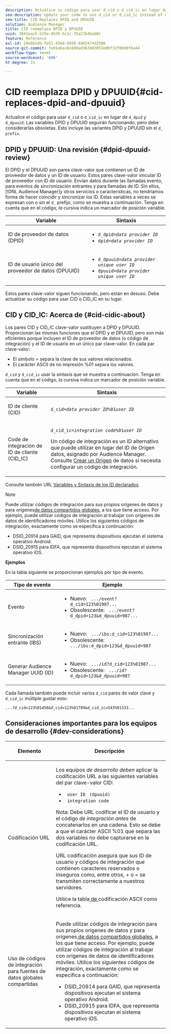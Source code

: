 ```yaml
---
description: Actualice su código para usar d_cid o d_cid_ic en lugar de d_dpid y d_dpuuid. Las variables DPID y DPUUID seguirán funcionando, pero debe considerarlas obsoletas. Esto incluye las variantes DPID y DPUUID sin el prefijo d_.
seo-description: Update your code to use d_cid or d_cid_ic instead of d_dpid and d_dpuuid. The DPID and DPUUID variables will continue to work, but you should consider them deprecated. This includes DPID and DPUUID variants without the d_ prefix.
seo-title: CID Replaces DPID and DPUUID
solution: Audience Manager
title: CID reemplaza DPID y DPUUID
uuid: 3641eac5-b19e-45d5-bc1c-35a23b4bab8c
feature: Reference
exl-id: 18e6b1db-fe51-4560-9458-8d65474d2506
source-git-commit: fe01ebac8c0d0ad3630d3853e0bf32f0b00f6a44
workflow-type: tm+mt
source-wordcount: '606'
ht-degree: 1%

---
```


# CID reemplaza DPID y DPUUID{#cid-replaces-dpid-and-dpuuid}

Actualice el código para usar `d_cid` o `d_cid_ic` en lugar de `d_dpid` y `d_dpuuid`. Las variables DPID y DPUUID seguirán funcionando, pero debe considerarlas obsoletas. Esto incluye las variantes DPID y DPUUID sin el `d_ prefix`.

## DPID y DPUUID: Una revisión {#dpid-dpuuid-review}

El DPID y el DPUUID son pares clave-valor que contienen un ID de proveedor de datos y un ID de usuario. Estos pares clave-valor vincular ID de proveedor con ID de usuario. Envían datos durante las llamadas evento, para eventos de sincronización entrantes y para llamadas de ID. Sin ellos, [!DNL Audience Manager]y otros servicios o características, no tendríamos forma de hacer coincidir y sincronizar los ID. Estas variables a veces se expresan con o sin el `d_` prefijo, como se muestra a continuación. Tenga en cuenta que en el código, *la* cursiva indica un marcador de posición variable.

<table id="table_932B4416AE1E44E4A1E98D779D3B1ED5"> 
 <thead> 
  <tr> 
   <th colname="col1" class="entry"> Variable </th> 
   <th colname="col2" class="entry"> Sintaxis </th> 
  </tr> 
 </thead>
 <tbody> 
  <tr> 
   <td colname="col1"> <p>ID de proveedor de datos (DPID) </p> </td> 
   <td colname="col2"> 
    <ul id="ul_0567D39DCE784C20A81EC0845C7B1C6B"> 
     <li id="li_DDD8C18266314987A7C802918F4892A8"> <code>d_dpid=<i>data provider ID</i></code> </li> 
     <li id="li_80185558932E416698ABD71158303EA8"> <code>dpid=<i>data provider ID</i></code> </li> 
    </ul> </td> 
  </tr> 
  <tr> 
   <td colname="col1"> <p>ID de usuario único del proveedor de datos (DPUUID) </p> </td> 
   <td colname="col2"> 
    <ul id="ul_EA7F769523B142CE8FF5886E5CDFF2D9"> 
     <li id="li_C984E2FF0A83495880BB87C610FA3F79"> <code>d_dpuuid=<i>data provider unique user ID</i></code> </li> 
     <li id="li_DCFFAC995DCC49F489ACEFD97A06F877"> <code>dpuuid=<i>data provider unique user ID</i></code> </li> 
    </ul> </td> 
  </tr> 
 </tbody> 
</table>

Estos pares clave-valor siguen funcionando, pero están en desuso. Debe actualizar su código para usar CID o CID_IC en su lugar.

## CID y CID_IC: Acerca de {#cid-cidic-about}

Los pares CID y CID_IC clave-valor sustituyen a DPID y DPUUID. Proporcionan las mismas funciones que el DPID y el DPUUID, pero son más eficientes porque incluyen el ID de proveedor de datos (o código de integración) y el ID de usuario en un único par clave-valor. En cada par clave-valor:

* El símbolo = separa la clave de sus valores relacionados.
* El carácter ASCII de no impresión %01 separa los valores.

`d_cid` y `d_cid_ic` usar la sintaxis que se muestra a continuación. Tenga en cuenta que en el código, *la* cursiva indica un marcador de posición variable.

<table id="table_0C8A4F8FDBC84416B4EB476F67BCFA8E"> 
 <thead> 
  <tr> 
   <th colname="col1" class="entry"> Variable </th> 
   <th colname="col2" class="entry"> Sintaxis </th> 
  </tr> 
 </thead>
 <tbody> 
  <tr> 
   <td colname="col1"> <p>ID de cliente (CID) </p> </td> 
   <td colname="col2"> <p> <code>d_cid=<i>data provider ID</i>%01<i>user ID</i></code> </p> </td> 
  </tr> 
  <tr> 
   <td colname="col1"> <p>Code de integración de ID de cliente (CID_IC) </p> </td> 
   <td colname="col2"> <p> <code>d_cid_ic=<i>integration code</i>%01<i>user ID</i></code> </p> <p> Un <span class="term"> código</span> de integración es un ID alternativo que puede utilizar en lugar del ID de Origen datos, asignado por <span class="keyword"> Audience Manager</span>. Consulte <a href="../features/manage-datasources.md#create-data-source"> Crear un Origen</a> de datos si necesita configurar un código de integración. </p> </td> 
  </tr> 
 </tbody> 
</table>

Consulte también URL [Variables y Sintaxis de los ID declarados](../features/declared-ids.md#variables-and-syntax).

>[!NOTE]
>
>Puede utilizar códigos de integración para sus propios orígenes de datos y para orígenes[&#x200B; de datos compartidos globales](../features/datasources-list-and-settings.md#settings-menu-options), a los que tiene acceso. Por ejemplo, puede utilizar códigos de integración al trabajar con orígenes de datos de identificadores móviles. Utilice los siguientes códigos de integración, exactamente como se especifica a continuación:

* **&#x200B;**&#x200B;DSID_20914 para GAID, que representa dispositivos ejecutan el sistema operativo Android.
* **&#x200B;**&#x200B;DSID_20915 para IDFA, que representa dispositivos ejecutan el sistema operativo iOS.

**Ejemplos**

En la tabla siguiente se proporcionan ejemplos por tipo de evento.

<table id="table_097A58CCD6E64C4DB0652271A4F31AE8"> 
 <thead> 
  <tr> 
   <th colname="col1" class="entry"> Tipo de evento </th> 
   <th colname="col2" class="entry"> Ejemplo </th> 
  </tr>
 </thead>
 <tbody> 
  <tr> 
   <td colname="col1"> <p>Evento </p> </td> 
   <td colname="col2"> 
    <ul id="ul_6EAB4188C6954512A28D1A8328794BCB"> 
     <li id="li_344AAEF1622343489E2AD6E2929CEA98">Nuevo: <code> .../event?d_cid=123%01987...</code> </li> 
     <li id="li_B673C1BA5AD24C46AB8F8232EF89CE89">Obsolescente: <code> .../event?d_dpid=123&amp;d_dpuuid=987...</code> </li> 
    </ul> </td> 
  </tr> 
  <tr> 
   <td colname="col1"> <p>Sincronización entrante (IBS) </p> </td> 
   <td colname="col2"> 
    <ul id="ul_78270745CBC2469B8CA9EDB7032B8F92"> 
     <li id="li_8C4620A04504442185F013F74E6B0647">Nuevo: <code> .../ibs:d_cid=123%01987...</code> </li> 
     <li id="li_2A8F761C76334C1BB097CF1A9D7E8429">Obsolescente: <code> .../ibs:d_dpid=123&amp;d_dpuuid=987</code> </li> 
    </ul> </td> 
  </tr> 
  <tr> 
   <td colname="col1"> <p>Generar Audience Manager UUID (ID) </p> </td> 
   <td colname="col2"> 
    <ul id="ul_EAA764DCFF7244F69ABF67ACEE13E579"> 
     <li id="li_18467A531FAF454A881CBD157BBFD6D2">Nuevo: <code> .../id?d_cid=123%01987...</code> </li> 
     <li id="li_433C33F7BC284362AC7CC3C9DC0BF471">Obsolescente: <code> .../id?d_dpid=123&amp;d_dpuuid=987</code> </li> 
    </ul> </td> 
  </tr> 
 </tbody> 
</table>

Cada llamada también puede incluir varios `d_cid` pares de valor clave y `d_cid_ic` múltiple gustar esto:

```
...?d_cid=123%01456&d_cid=123%01789&d_cid_ic=543%01333...
```

## Consideraciones importantes para los equipos de desarrollo {#dev-considerations}

<table id="table_5DD068FAE68A42CDB49B6C064706802A"> 
 <thead> 
  <tr> 
   <th colname="col1" class="entry"> <p>Elemento </p> </th> 
   <th colname="col2" class="entry"> <p>Descripción </p> </th> 
  </tr>
 </thead>
 <tbody> 
  <tr> 
   <td colname="col1"> <p>Codificación URL </p> </td> 
   <td colname="col2"> <p>Los equipos <i>de desarrollo deben</i> aplicar la codificación URL a las siguientes variables del par clave-valor CID: </p> <p> 
     <ul id="ul_66DCB63C60914057B2BE21F49D9A36CA"> 
      <li id="li_6D82B4DB40BB4BB0B8FAF5841577FAAC"><code> user ID</code> <code> (dpuuid)</code> </li> 
      <li id="li_D2F94B07B0D84B09A5CDFA48518DDD62"><code> integration code</code> </li> 
     </ul> </p> <p> <p>Nota: Debe URL codificar el ID de usuario y el código <i>de integración antes</i> de concatenarlos en una cadena. Esto se debe a que el carácter ASCII %01 que separa las dos variables no debe capturarse en la codificación URL. </p> </p> <p>URL codificación asegura que sus ID de usuario y códigos de integración que contienen caracteres reservados o inseguros como, entre otros, + o = se transmiten correctamente a nuestros servidores. </p> <p>Utilice la tabla<a href="https://www.w3schools.com/tags/ref_urlencode.asp" format="https" scope="external"> de </a> codificación ASCII como referencia. </p> </td> 
  </tr> 
  <tr> 
   <td colname="col1"> <p>Uso de códigos de integración para fuentes de datos globales compartidas </p> </td> 
   <td colname="col2"> <p>Puede utilizar códigos de integración para sus propios orígenes de datos y para orígenes<a href="../features/datasources-list-and-settings.md#settings-menu-options"> de datos compartidos globales</a>, a los que tiene acceso. Por ejemplo, puede utilizar códigos de integración al trabajar con orígenes de datos de identificadores móviles. Utilice los siguientes códigos de integración, exactamente como se especifica a continuación: </p> <p> 
     <ul id="ul_B306EE96A3BD4CE982E113D5E23826CF"> 
      <li id="li_3340C7AFA9AB4105A2CCF3E476EC7552"> <b></b> DSID_20914 para GAID, que representa dispositivos ejecutan el sistema operativo Android. </li> 
      <li id="li_779D9F08021043FCB233A0ABF5160C76"> <b></b> DSID_20915 para IDFA, que representa dispositivos ejecutan el sistema operativo iOS. </li> 
     </ul> </p> </td> 
  </tr> 
 </tbody> 
</table>
